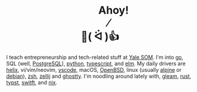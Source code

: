 <h1 align="center">&nbsp;&nbsp;&nbsp;&nbsp;&nbsp;&nbsp;&nbsp;&nbsp;&nbsp;&nbsp;&nbsp;Ahoy!<br>&nbsp;&nbsp;&nbsp;&nbsp;&nbsp;&nbsp;&nbsp;⁄<br>👋( ᐛ )👍</h1>

I teach entrepreneurship and tech-related stuff at [Yale SOM](https://som.yale.edu/).
I'm into [go](https://golang.org/),
SQL (well, [PostgreSQL](https://www.postgresql.org/)),
 [python](https://www.python.org/),
 [typescript](https://www.typescriptlang.org), and
[elm](https://elm-lang.org/). 
My daily drivers are
[helix](https://helix-editor.com/), vi/vim/neovim,
[vscode](https://code.visualstudio.com/), macOS, [OpenBSD](https://www.openbsd.org/), linux (usually [alpine](https://alpinelinux.org) or [debian](https://www.debian.org)), [zsh](https://www.zsh.org/),
[zellij](https://zellij.dev/)
and
[ghostty](https://ghostty.org/). 
I'm noodling around lately with, [gleam](https://gleam.run), [rust](https://www.rust-lang.org/), [typst](https://github.com/typst/typst), [switft](https://www.swift.org),
and [nix](https://nixos.org).
